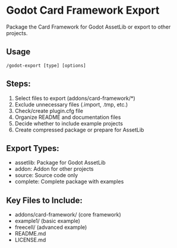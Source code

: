 # Godot Card Framework Export

Package the Card Framework for Godot AssetLib or export to other projects.

## Usage
```
/godot-export [type] [options]
```

## Steps:
1. Select files to export (addons/card-framework/*)
2. Exclude unnecessary files (.import, .tmp, etc.)
3. Check/create plugin.cfg file
4. Organize README and documentation files
5. Decide whether to include example projects
6. Create compressed package or prepare for AssetLib

## Export Types:
- assetlib: Package for Godot AssetLib
- addon: Addon for other projects
- source: Source code only
- complete: Complete package with examples

## Key Files to Include:
- addons/card-framework/ (core framework)
- example1/ (basic example)
- freecell/ (advanced example)
- README.md
- LICENSE.md